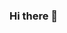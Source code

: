 ### Hi there 👋

<!--
**Madiih/Madiih** is a ✨ _special_ ✨ repository because its `README.md` (this file) appears on your GitHub profile.

Here are some ideas to get you started:

- 🔭 I’m actuellement en formation 
- 🌱 I’m currently learning le développement web et web mobile
- 👯 I’m looking to collaborate on différent projet
- 🤔 I’m looking for help with progress dans le domaine que j'entreprends 
- 💬 Ask me about ce que vous voulez je suis disposée à répondre
- 📫 How to reach me: cadenet-jessy@hotmail.fr
- 😄 Pronouns: ...
- ⚡ Fun fact: ...
-->
